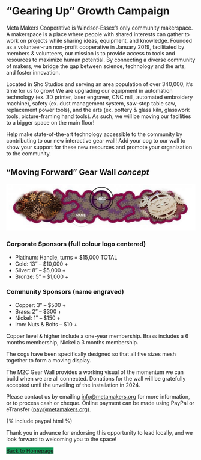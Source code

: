 # “Gearing Up” Growth Campaign

Meta Makers Cooperative is Windsor-Essex’s only community makerspace. A makerspace is a place
where people with shared interests can gather to work on projects while sharing ideas, equipment, and
knowledge. Founded as a volunteer-run non-profit cooperative in January 2019, facilitated by members &
volunteers, our mission is to provide access to tools and resources to maximize human potential. By
connecting a diverse community of makers, we bridge the gap between science, technology and the arts,
and foster innovation.

Located in Sho Studios and serving an area population of over 340,000, it’s time for us to grow! We are
upgrading our equipment in automation technology (ex. 3D printer, laser engraver, CNC mill, automated
embroidery machine), safety (ex. dust management system, saw-stop table saw, replacement power
tools), and the arts (ex. pottery & glass kiln, glasswork tools, picture-framing hand tools). As such, we will
be moving our facilities to a bigger space on the main floor!

Help make state-of-the-art technology accessible to the community by contributing to our new interactive
gear wall! Add your cog to our wall to show your support for these new resources and promote your
organization to the community.

## “Moving Forward” Gear Wall *concept*

![gearwall](/assets/images/gear-wall.png "Gear Wall Concept")

### Corporate Sponsors (full colour logo centered) 
- Platinum: Handle, turns = $15,000 TOTAL
- Gold: 13” – $10,000 +
- Silver: 8” – $5,000 +
- Bronze: 5” – $1,000 +

### Community Sponsors (name engraved)
- Copper: 3” – $500 +
- Brass: 2” – $300 +
- Nickel: 1” – $150 +
- Iron: Nuts & Bolts – $10 +

Copper level & higher include a one-year membership. Brass includes a 6 months membership, Nickel a
3 months membership.

The cogs have been specifically designed so that all five sizes mesh together to form a moving display.

The M2C Gear Wall provides a working visual of the momentum we can build when we are all connected.
Donations for the wall will be gratefully accepted until the unveiling of the installation in 2024.

Please contact us by emailing [info@metamakers.org](mailto:info@metamakers.org) for more information, or to process cash or cheque. Online payment can be made
using PayPal or eTransfer ([pay@metamakers.org](mailto:pay@metamakers.org)).

{% include paypal.html %}

Thank you in advance for endorsing this opportunity to lead locally, and we look forward to welcoming
you to the space!

<a href="/" class="btn btn-primary" style="background-color:#159957;border-color:#159957">Back to Homepage</a>
